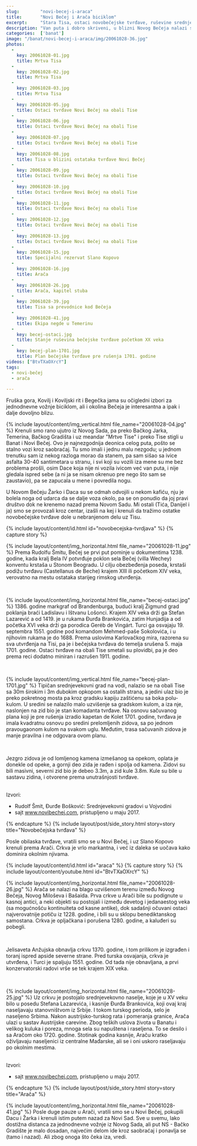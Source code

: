 ```yaml
---
slug:        "novi-becej-i-araca"
title:       "Novi Bečej i Arača biciklom"
excerpt:     "Stara Tisa, ostaci novobečejske tvrđave, ruševine srednjevekovne crkve"
description: "Van puta i dobro skriveni, u blizni Novog Bečeja nalazi se par vrlo interesantnih srednjevekovnih spomenika: ostataci novobečejske tvrđave na obali Tise i ruševina srednjevekovne crkve Arače. Najzgodine od svega je što se to može obići biciklom iz Novog Sada za jedan dan."
categories:  ['banat']
image: "/banat/novi-becej-i-araca/img/20061028-36.jpg"
photos:
  -
    key: 20061028-01.jpg
    title: Mrtva Tisa
  -
    key: 20061028-02.jpg
    title: Mrtva Tisa
  -
    key: 20061028-03.jpg
    title: Mrtva Tisa
  -
    key: 20061028-05.jpg
    title: Ostaci tvrđave Novi Bečej na obali Tise
  -
    key: 20061028-06.jpg
    title: Ostaci tvrđave Novi Bečej na obali Tise
  -
    key: 20061028-07.jpg
    title: Ostaci tvrđave Novi Bečej na obali Tise
  -
    key: 20061028-08.jpg
    title: Tisa u blizini ostataka tvrđave Novi Bečej
  -
    key: 20061028-09.jpg
    title: Ostaci tvrđave Novi Bečej na obali Tise
  -
    key: 20061028-10.jpg
    title: Ostaci tvrđave Novi Bečej na obali Tise
  -
    key: 20061028-11.jpg
    title: Ostaci tvrđave Novi Bečej na obali Tise
  -
    key: 20061028-12.jpg
    title: Ostaci tvrđave Novi Bečej na obali Tise
  -
    key: 20061028-13.jpg
    title: Ostaci tvrđave Novi Bečej na obali Tise
  -
    key: 20061028-15.jpg
    title: Specijalni rezervat Slano Kopovo
  -
    key: 20061028-16.jpg
    title: Arača
  -
    key: 20061028-26.jpg
    title: Arača, kapitel stuba
  -
    key: 20061028-39.jpg
    title: Tisa sa prevodnice kod Bečeja
  -
    key: 20061028-41.jpg
    title: Ekipa negde u Temerinu
  -
    key: becej-ostaci.jpg
    title: Stanje ruševina bečejske tvrđave početkom XX veka
  -
    key: becej-plan-1701.jpg
    title: Plan bečejske tvrđave pre rušenja 1701. godine
videos: ["BtvTXaOXrcY"]
tags:
  - novi-bečej
  - arača
  
---
```


Fruška gora, Kovilj i Koviljski rit i Begečka jama su očigledni izbori za jednodnevne vožnje biciklom, ali i okolina
Bečeja je interesantna a ipak i dalje dovoljno blizu.

{% include layout/content/img_vertical.html file_name="20061028-04.jpg" %}
Krenuli smo rano ujutro iz Novog Sada, pa preko Bačkog Jarka, Temerina, Bačkog Gradišta i uz meandar "Mrtve Tise" i preko Tise stigli
u Banat i Novi Bečej. Ovo je najnezgodnija deonica celog puta, pošto se stalno vozi kroz saobraćaj. Tu smo imali i jednu
malu nezgodu; u jednom trenutku sam iz nekog razloga morao da stanem, pa sam sišao sa ivice asfalta 30-40 santimetara u 
stranu, i svi koji su vozili iza mene su me bez problema prošli, osim Dace koja nije ni vozila ivicom već van puta, i nije
gledala ispred sebe (a ni ja se nisam okrenuo pre nego što sam se zaustavio), pa se zapucala u mene i povredila nogu.

U Novom Bečeju Žarko i Daca su se odmah odvojili u nekom kafiću, nju je bolela noga od udarca da se dalje voza okolo, pa
se on ponudio da joj pravi društvo dok ne krenemo nazad prema Novom Sadu. Mi ostali (Tića, Danijel i ja) smo se provozali
kroz centar, izašli na kej i krenuli da tražimo ostatke novobečejske tvrđave dole u nebranjenom delu uz Tisu.

{% include layout/content/id.html id="novobecejska-tvrdjava" %}
{% capture story %}
<p>
{% include layout/content/img_horizontal.html file_name="20061028-11.jpg" %}
Prema Rudolfu Šmitu, Bečej se prvi put pominje u dokumentima 1238. godine, kada kralj Bela IV potvrđuje poklon sela Bečej
(villa Wechey) konventu krstaša u Stonom Beogradu. U cilju obezbeđenja poseda, krstaši podižu tvrđavu (Castellanus de Beche) 
krajem XIII ili početkom XIV veka, verovatno na mestu ostataka starijeg rimskog utvrđenja.</p>
<br>
<p>
{% include layout/content/img_horizontal.html file_name="becej-ostaci.jpg" %}
1386. godine markgraf od Brandenburga, budući kralj Žigmund grad poklanja braći Ladislavu i Ištvanu Lošonci. 
Krajem XIV veka drži ga Stefan Lazarević a od 1419. je u rukama Đurđa Brankovića, zatim Hunjadija a od početka XVI veka 
drži ga porodica Geréb de Vingárt. Turci ga osvajaju 19. septembra 1551. godine pod komandom Mehmed-paše Sokolovića, 
i u njihovim rukama je do 1688. Prema uslovima Karlovačkog mira, razorena su sva utvrđenja na Tisi, pa je i bečejska tvrđava
do temelja srušena 5. maja 1701. godine. Ostaci tvrđave na obali Tise smetali su plovidbi, pa je deo prema reci dodatno miniran
i razrušen 1911. godine.</p>
<br>
<p>
{% include layout/content/img_vertical.html file_name="becej-plan-1701.jpg" %}
Tipičan srednjevekovni grad na vodi, nalazio se na obali Tise sa 30m širokim i 3m dubokim opkopom sa ostalih strana, a jedini
ulaz bio je preko pokretnog mosta pa kroz gradsku kapiju zaštićenu sa boka polu-kulom. U sredini se nalazilo malo uzvišenje
sa gradskom kulom, a iza nje, naslonjen na zid bio je stan komadanta tvrđave. Na osnovu sačuvanog plana koji je pre rušenja 
izradio kapetan de Kolet 1701. godine, tvrđava je imala kvadratnu osnovu po sredini prelomljenih zidova, sa po jednom
pravougaonom kulom na svakom uglu. Međutim, trasa sačuvanih zidova je manje pravilna i ne odgovara ovom planu.</p>
<br>
<p>Jezgro zidova je od lomljenog kamena izmešanog sa opekom, oplata je donekle od opeke, a gornji deo zida je rađen i spolja 
od kamena. Zidovi su bili masivni, severni zid bio je debeo 3.3m, a zid kule 3.8m. Kule su bile u sastavu zidina, i 
otvorene prema unutrašnjosti tvrđave.</p>
<br>
Izvori:
<ul>  
<li>Rudolf Šmit, Đurđe Bošković: Srednjevekovni gradovi u Vojvodini</li>
<li>sajt <a href="http://www.novibechej.com/novi-becej-i-vranjevo-kroz-istoriju/201-novobecejska-tvrdava" target="_blank">www.novibechej.com</a>, pristupljeno u maju 2017.</li>
</ul>
{% endcapture %}
{% include layout/post/side_story.html story=story title="Novobečejska tvrđava" %}

Posle obilaska tvrđave, vratili smo se u Novi Bečej, i uz Slano Kopovo krenuli prema Arači. Crkva je vrlo markantna,
i već iz daleka se uočava kako dominira okolnim njivama.

{% include layout/content/id.html id="araca" %}
{% capture story %}
{% include layout/content/youtube.html id="BtvTXaOXrcY" %}
<br>
<p>{% include layout/content/img_horizontal.html file_name="20061028-26.jpg" %}
Arača se nalazi na blago uzvišenom terenu između Novog Bečeja, Novog Miloševa i Bašaida. Prva crkve u Arači bile su 
podignute u kasnoj antici, a neki objekti su postojali i između devetog i jedanaestog veka (sa mogućnošću kontinuiteta od 
kasne antike), dok sadašnji očuvani ostaci najverovatnije potiču iz 1228. godine, i bili
su u sklopu benediktanskog samostana. Crkva je opljačkana i porušena 1280. godine, a kaluđeri su pobegli.</p>
<br>
<p>Jelisaveta Anžujska obnavlja crkvu 1370. godine, i tom prilikom je izgrađen i toranj ispred apside severne strane.
Pred turska osvajanja, crkva je utvrđena, i Turci je spaljuju 1551. godine. Od tada nije obnavljana, a prvi konzervatorski
radovi vrše se tek krajem XIX veka.</p>
<br>
<p>{% include layout/content/img_horizontal.html file_name="20061028-25.jpg" %}
Uz crkvu je postojalo srednjevekovno naselje, koje je u XV veku bilo u posedu Stefana Lazarevića, i kasnije Đurđa 
Brankovića, koji ovaj kraj naseljavaju stanovništvom iz Srbije. I tokom turskog perioda, selo je naseljeno Srbima. Nakon
austrijsko-turskog rata i pomeranja granice, Arača ulazi u sastav Austrijske carevine. Zbog teških uslova života u Banatu
i velikog kuluka i poreza, mnoga sela su napuštena i raseljena. To se desilo i sa Aračom oko 1720. godine. Stotinak godina
kasnije, Araču kratko oživljavaju naseljenici iz centralne Mađarske, ali se i oni uskoro raseljavaju po okolnim mestima.</p>
<br>
Izvori:
<ul>  
<li>sajt <a href="http://www.novibechej.com/novi-becej-i-vranjevo-kroz-istoriju/202-araca" target="_blank">www.novibechej.com</a>, pristupljeno u maju 2017.</li>
</ul>

{% endcapture %}
{% include layout/post/side_story.html story=story title="Arača" %}

{% include layout/content/img_horizontal.html file_name="20061028-41.jpg" %}
Posle duge pauze u Arači, vratili smo se u Novi Bečej, pokupili Dacu i Žarka i krenuli istim putem nazad za Novi Sad.
Sve u svemu, lako dostižna distanca za jednodnevne vožnje iz Novog Sada, ali put NS - Bačko Gradište je malo dosadan, najvećim
delom ide kroz saobraćaj i ponavlja se (tamo i nazad). Ali zbog onoga što čeka iza, vredi.